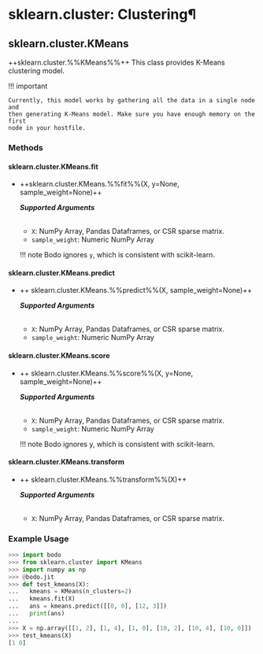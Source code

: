 # sklearn.cluster: Clustering¶

## sklearn.cluster.KMeans

++sklearn.cluster.%%KMeans%%++
This class provides K-Means clustering model.

!!! important

    Currently, this model works by gathering all the data in a single node and 
    then generating K-Means model. Make sure you have enough memory on the first 
    node in your hostfile.

### Methods

#### sklearn.cluster.KMeans.fit 
- ++sklearn.cluster.KMeans.%%fit%%(X, y=None, sample_weight=None)++

    ***Supported Arguments***
    <br>
    <br>
    * `X`: NumPy Array, Pandas Dataframes, or CSR sparse matrix.
    * `sample_weight`: Numeric NumPy Array

    !!! note
        Bodo ignores `y`, which is consistent with scikit-learn.

#### sklearn.cluster.KMeans.predict

- ++ sklearn.cluster.KMeans.%%predict%%(X, sample_weight=None)++

    ***Supported Arguments***
    <br>
    <br>
    - `X`: NumPy Array, Pandas Dataframes, or CSR sparse matrix.
    - `sample_weight`: Numeric NumPy Array

#### sklearn.cluster.KMeans.score
* ++ sklearn.cluster.KMeans.%%score%%(X, y=None, sample_weight=None)++

    ***Supported Arguments***
    <br>
    <br>
    - `X`: NumPy Array, Pandas Dataframes, or CSR sparse matrix.
    - `sample_weight`: Numeric NumPy Array

    !!! note
        Bodo ignores y, which is consistent with scikit-learn.

#### sklearn.cluster.KMeans.transform
* ++ sklearn.cluster.KMeans.%%transform%%(X)++

     ***Supported Arguments***
    <br>
    <br> 
     - `X`: NumPy Array, Pandas Dataframes, or CSR sparse matrix.

### Example Usage

```py
>>> import bodo
>>> from sklearn.cluster import KMeans
>>> import numpy as np
>>> @bodo.jit
>>> def test_kmeans(X):
...   kmeans = KMeans(n_clusters=2)
...   kmeans.fit(X)
...   ans = kmeans.predict([[0, 0], [12, 3]])
...   print(ans)
...
>>> X = np.array([[1, 2], [1, 4], [1, 0], [10, 2], [10, 4], [10, 0]])
>>> test_kmeans(X)
[1 0]
```